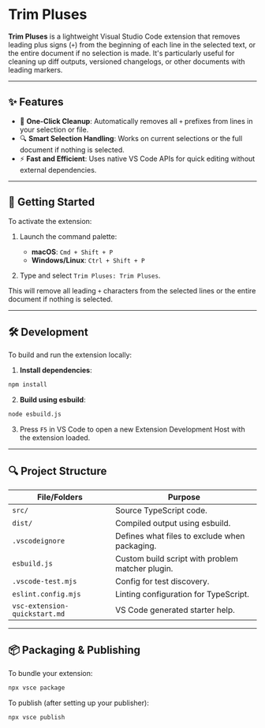 # Trim Pluses

**Trim Pluses** is a lightweight Visual Studio Code extension that removes leading plus signs (`+`) from the beginning of each line in the selected text, or the entire document if no selection is made. It's particularly useful for cleaning up diff outputs, versioned changelogs, or other documents with leading markers.

---

## ✨ Features

- 🧹 **One-Click Cleanup**: Automatically removes all `+` prefixes from lines in your selection or file.
- 🔍 **Smart Selection Handling**: Works on current selections or the full document if nothing is selected.
- ⚡ **Fast and Efficient**: Uses native VS Code APIs for quick editing without external dependencies.

---

## 🚀 Getting Started

To activate the extension:

1. Launch the command palette:

   - **macOS**: `Cmd + Shift + P`
   - **Windows/Linux**: `Ctrl + Shift + P`

2. Type and select `Trim Pluses: Trim Pluses`.

This will remove all leading `+` characters from the selected lines or the entire document if nothing is selected.

---

## 🛠️ Development

To build and run the extension locally:

1. **Install dependencies**:

```bash
npm install
```

2. **Build using esbuild**:

```bash
node esbuild.js
```

3. Press `F5` in VS Code to open a new Extension Development Host with the extension loaded.

---

## 🔍 Project Structure

| File/Folders                  | Purpose                                          |
| ----------------------------- | ------------------------------------------------ |
| `src/`                        | Source TypeScript code.                          |
| `dist/`                       | Compiled output using esbuild.                   |
| `.vscodeignore`               | Defines what files to exclude when packaging.    |
| `esbuild.js`                  | Custom build script with problem matcher plugin. |
| `.vscode-test.mjs`            | Config for test discovery.                       |
| `eslint.config.mjs`           | Linting configuration for TypeScript.            |
| `vsc-extension-quickstart.md` | VS Code generated starter help.                  |

---

## 📦 Packaging & Publishing

To bundle your extension:

```bash
npx vsce package
```

To publish (after setting up your publisher):

```bash
npx vsce publish
```
